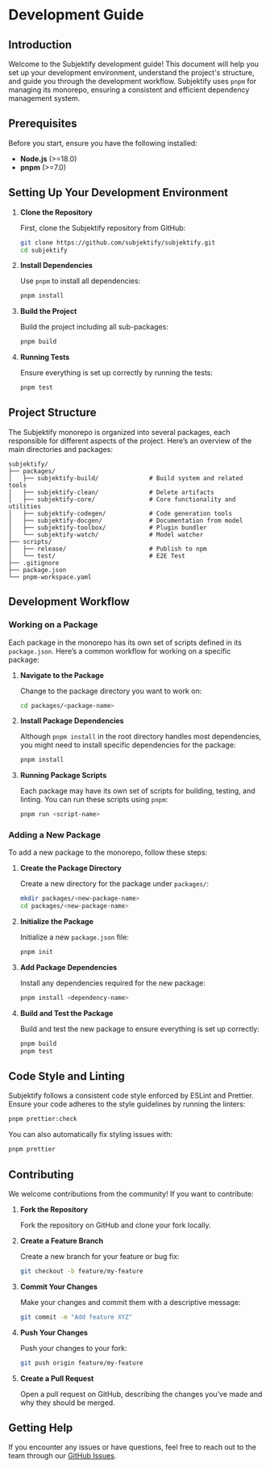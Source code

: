# Development Guide

## Introduction

Welcome to the Subjektify development guide! This document will help you set up your development environment, understand the project's structure, and guide you through the development workflow. Subjektify uses `pnpm` for managing its monorepo, ensuring a consistent and efficient dependency management system.

## Prerequisites

Before you start, ensure you have the following installed:

- **Node.js** (>=18.0)
- **pnpm** (>=7.0)

## Setting Up Your Development Environment

1. **Clone the Repository**

   First, clone the Subjektify repository from GitHub:

   ```bash
   git clone https://github.com/subjektify/subjektify.git
   cd subjektify
   ```

2. **Install Dependencies**

   Use `pnpm` to install all dependencies:

   ```bash
   pnpm install
   ```

3. **Build the Project**

   Build the project including all sub-packages:

   ```bash
   pnpm build
   ```

4. **Running Tests**

   Ensure everything is set up correctly by running the tests:

   ```bash
   pnpm test
   ```

## Project Structure

The Subjektify monorepo is organized into several packages, each responsible for different aspects of the project. Here’s an overview of the main directories and packages:

```
subjektify/
├── packages/
│   ├── subjektify-build/              # Build system and related tools
│   ├── subjektify-clean/              # Delete artifacts
│   ├── subjektify-core/               # Core functionality and utilities
│   ├── subjektify-codegen/            # Code generation tools
│   ├── subjektify-docgen/             # Documentation from model
│   ├── subjektify-toolbox/            # Plugin bundler
│   └── subjektify-watch/              # Model watcher
├── scripts/
│   ├── release/                       # Publish to npm
│   └── test/                          # E2E Test
├── .gitignore
├── package.json
└── pnpm-workspace.yaml
```

## Development Workflow

### Working on a Package

Each package in the monorepo has its own set of scripts defined in its `package.json`. Here’s a common workflow for working on a specific package:

1. **Navigate to the Package**

   Change to the package directory you want to work on:

   ```bash
   cd packages/<package-name>
   ```

2. **Install Package Dependencies**

   Although `pnpm install` in the root directory handles most dependencies, you might need to install specific dependencies for the package:

   ```bash
   pnpm install
   ```

3. **Running Package Scripts**

   Each package may have its own set of scripts for building, testing, and linting. You can run these scripts using `pnpm`:

   ```bash
   pnpm run <script-name>
   ```

### Adding a New Package

To add a new package to the monorepo, follow these steps:

1. **Create the Package Directory**

   Create a new directory for the package under `packages/`:

   ```bash
   mkdir packages/<new-package-name>
   cd packages/<new-package-name>
   ```

2. **Initialize the Package**

   Initialize a new `package.json` file:

   ```bash
   pnpm init
   ```

3. **Add Package Dependencies**

   Install any dependencies required for the new package:

   ```bash
   pnpm install <dependency-name>
   ```

4. **Build and Test the Package**

   Build and test the new package to ensure everything is set up correctly:

   ```bash
   pnpm build
   pnpm test
   ```

## Code Style and Linting

Subjektify follows a consistent code style enforced by ESLint and Prettier. Ensure your code adheres to the style guidelines by running the linters:

```bash
pnpm prettier:check
```

You can also automatically fix styling issues with:

```bash
pnpm prettier
```

## Contributing

We welcome contributions from the community! If you want to contribute:

1. **Fork the Repository**

   Fork the repository on GitHub and clone your fork locally.

2. **Create a Feature Branch**

   Create a new branch for your feature or bug fix:

   ```bash
   git checkout -b feature/my-feature
   ```

3. **Commit Your Changes**

   Make your changes and commit them with a descriptive message:

   ```bash
   git commit -m "Add feature XYZ"
   ```

4. **Push Your Changes**

   Push your changes to your fork:

   ```bash
   git push origin feature/my-feature
   ```

5. **Create a Pull Request**

   Open a pull request on GitHub, describing the changes you’ve made and why they should be merged.

## Getting Help

If you encounter any issues or have questions, feel free to reach out to the team through our [GitHub Issues](https://github.com/subjektify/subjektify/issues).

